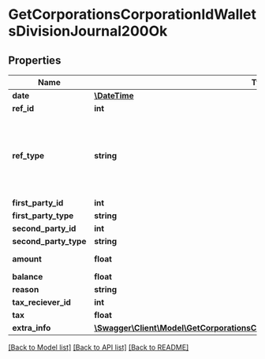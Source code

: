 # GetCorporationsCorporationIdWalletsDivisionJournal200Ok

## Properties
Name | Type | Description | Notes
------------ | ------------- | ------------- | -------------
**date** | [**\DateTime**](\DateTime.md) | Date and time of transaction | 
**ref_id** | **int** | Unique journal reference ID | 
**ref_type** | **string** | Transaction type, different type of transaction will populate different fields in &#x60;extra_info&#x60; Note: If you have an existing XML API application that is using ref_types, you will need to know which string ESI ref_type maps to which integer. You can use the following gist to see string-&gt;int mappings: https://gist.github.com/ccp-zoetrope/c03db66d90c2148724c06171bc52e0ec | 
**first_party_id** | **int** | first_party_id integer | [optional] 
**first_party_type** | **string** | first_party_type string | [optional] 
**second_party_id** | **int** | second_party_id integer | [optional] 
**second_party_type** | **string** | second_party_type string | [optional] 
**amount** | **float** | Transaction amount. Positive when value transferred to the first party. Negative otherwise | [optional] 
**balance** | **float** | Wallet balance after transaction occurred | [optional] 
**reason** | **string** | reason string | [optional] 
**tax_reciever_id** | **int** | the corporation ID receiving any tax paid | [optional] 
**tax** | **float** | Tax amount received for tax related transactions | [optional] 
**extra_info** | [**\Swagger\Client\Model\GetCorporationsCorporationIdWalletsDivisionJournalExtraInfo**](GetCorporationsCorporationIdWalletsDivisionJournalExtraInfo.md) |  | [optional] 

[[Back to Model list]](../README.md#documentation-for-models) [[Back to API list]](../README.md#documentation-for-api-endpoints) [[Back to README]](../README.md)



